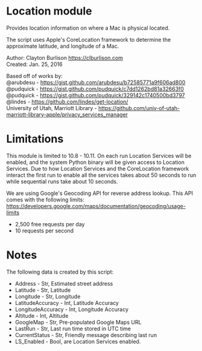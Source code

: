 Location module
==============

Provides location information on where a Mac is physical located.

The script uses Apple's CoreLocation framework to determine the approximate latitude, and longitude of a Mac.

Author: Clayton Burlison <https://clburlison.com>  
Created: Jan. 25, 2016  

Based off of works by:  
@arubdesu - https://gist.github.com/arubdesu/b72585771a9f606ad800  
@pudquick - https://gist.github.com/pudquick/c7dd1262bd81a32663f0  
@pudquick - https://gist.github.com/pudquick/329142c1740500bd3797  
@lindes   - https://github.com/lindes/get-location/  
University of Utah, Marriott Library - https://github.com/univ-of-utah-marriott-library-apple/privacy_services_manager  


Limitations
==============

This module is limited to 10.8 - 10.11. On each run Location Services will be enabled, and the system Python binary will be given access to Location Services. Due to how Location Services and the CoreLocation framework interact the first run to enable all the services takes about 50 seconds to run while sequential runs take about 10 seconds.

We are using Google's Geocoding API for reverse address lookup. This API comes with the following limits: https://developers.google.com/maps/documentation/geocoding/usage-limits

* 2,500 free requests per day
* 10 requests per second

Notes
==============

The following data is created by this script:

* Address - Str, Estimated street address
* Latitude - Str, Latitude
* Longitude - Str, Longitude
* LatitudeAccuracy - Int, Latitude Accuracy
* LongitudeAccuracy - Int, Longitude Accuracy
* Altitude - Int, Altitude
* GoogleMap - Str, Pre-populated Google Maps URL
* LastRun - Str, Last run time stored in UTC time
* CurrentStatus - Str, Friendly message describing last run
* LS_Enabled - Bool, are Location Services enabled.